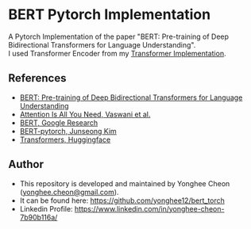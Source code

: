 # BERT Pytorch Implementation
A Pytorch Implementation of the paper "BERT: Pre-training of Deep Bidirectional Transformers for Language Understanding".   
I used Transformer Encoder from my [Transformer Implementation](https://github.com/yonghee12/transformer_torch).

## References
- [BERT: Pre-training of Deep Bidirectional Transformers for Language Understanding](https://arxiv.org/abs/1810.04805)
- [Attention Is All You Need, Vaswani et al.](https://arxiv.org/abs/1706.03762)
- [BERT, Google Research](https://github.com/google-research/bert)
- [BERT-pytorch, Junseong Kim](https://github.com/codertimo/BERT-pytorch)
- [Transformers, Huggingface](https://github.com/huggingface/transformers)

## Author
- This repository is developed and maintained by Yonghee Cheon (yonghee.cheon@gmail.com).      
- It can be found here: https://github.com/yonghee12/bert_torch
- Linkedin Profile: https://www.linkedin.com/in/yonghee-cheon-7b90b116a/